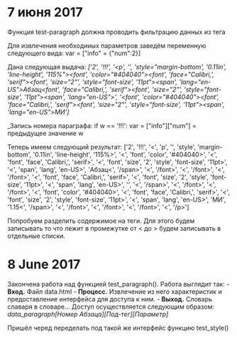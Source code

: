 # 7 июня 2017
Функция test-paragraph должна проводить фильтрацию данных из тега <p>
Для извлечения необходииых параметров заведём переменную следующего вида:
    var = ["info" = {"num":2}]

Дана следующая выдача:
    *['2', '!!!', '<p', '', 'style="margin-bottom', '0.11in', 'line-height', '115%"><font', 'color="#404040"><font', 'face="Calibri,', 'serif"><font', 'size="2"', 'style="font-size', '11pt"><span', 'lang="en-US">Абзац</span></font></font></font><font', 'face="Calibri,', 'serif"><font', 'size="2"', 'style="font-size', '11pt"><span', 'lang="en-US">', '</span></font></font><font', 'color="#404040"><font', 'face="Calibri,', 'serif"><font', 'size="2"', 'style="font-size', '11pt"><span', 'lang="en-US">МИ']*

_Запись номера параграфа: if w == '!!!': var = ["info"]["num"] = предыдущее значение w

Теперь имеем следующий результат:
    ['2', '!!!', '<', 'p', '', 'style', 'margin-bottom', '0.11in', 'line-height', '115%>', '<', 'font', 'color', '#404040>', '<', 'font', 'face', 'Calibri,', 'serif>', '<', 'font', 'size', '2', 'style', 'font-size', '11pt>', '<', 'span', 'lang', 'en-US>', 'Абзац<', '/span>', '<', '/font>', '<', '/font>', '<', '/font>', '<', 'font', 'face', 'Calibri,', 'serif>', '<', 'font', 'size', '2', 'style', 'font-size', '11pt>', '<', 'span', 'lang', 'en-US>', '', '<', '/span>', '<', '/font>', '<', '/font>', '<', 'font', 'color', '#404040>', '<', 'font', 'face', 'Calibri,', 'serif>', '<', 'font', 'size', '2', 'style', 'font-size', '11pt>', '<', 'span', 'lang', 'en-US>', 'МИ', '1.15<', '/span>', '<', '/font>', '<', '/font>', '<', '/font>', '<', '/p>']

Попробуем разделить содержимое на теги. Для этого будем записывать то что лежит в промежутке от < до > будем записывать в отдельные списки.

# 8 June 2017

Закончена работа над функцией test_paragraph(). Работа выглядит так:
    - **Вход.** Файл data.html
    - **Процесс.** Извлечение из него характеристик и предоставление интерфейса для доступа к ним.
    - **Выход.** Словарь славаря в словаре... Доступ осуществляется следующим образом: *data_paragraph\[Номер Абзаца\]\[Под-тег\]\[Параметр\]*   

Пришёл черед переделать под такой же интерфейс функцию test_style()
